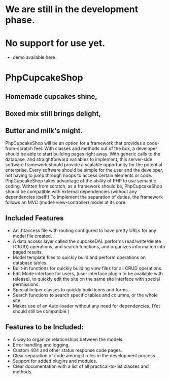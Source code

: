 # We are still in the development phase.
# No support for use yet.
* demo available here
# PhpCupcakeShop
## Homemade cupcakes shine,
## Boxed mix still brings delight,
## Butter and milk's might.
PhpCupcakeShop will be an option for a framework that provides a code-from-scratch feel.  With classes and methods out of the box, a developer should be able to start building pages right away.  With generic calls to the database, and straightforward variables to implement, this server-side software framework should provide a scalable opportunity for the potential enterprise.  Every software should be simple for the user and the developer, not having to jump through hoops to access certain elements or code.  PhpCupcakeShop takes advantage of the ability of PHP to use semantic coding.  Written from scratch, as a framework should be, PhpCupcakeShop should be compatible with external dependencies (without any dependencies itself!) To implement the separation of duties, the framework follows an MVC (model-view-controller) model at its core.
## Included Features
* An .htaccess file with routing configured to have pretty URLs for any model file created.
* A data access layer called the cupcakeDAL performs read/write/delete (CRUD) operations, and search functions, and organizes information into paged results.
* Model template files to quickly build and perform operations on database tables.
* Built-in functions for quickly building view files for all CRUD operations.
* Edit Mode interface for users, (user interface plugin to be available with release), to quickly edit the site on the same site interface with special permissions.
* Special helper classes to quickly build icons and forms.
* Search functions to search specific tables and columns, or the whole site.
* Makes use of an Auto-loader without any need for dependencies. (Yet should still be compatible.)
## Features to be Included:
* A way to organize relationships between the models.
* Error handling and logging.
* Custom 404 and other status response code pages.
* Clear separation of code amongst roles in the development process.
* Support for added plugins and modules.
* Clear documentation with a list of all practical-to-list classes and methods.
